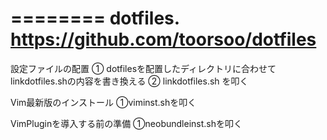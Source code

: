 ========
dotfiles.
https://github.com/toorsoo/dotfiles
========

設定ファイルの配置
① dotfilesを配置したディレクトリに合わせてlinkdotfiles.shの内容を書き換える
② linkdotfiles.sh を叩く

Vim最新版のインストール
①viminst.shを叩く

VimPluginを導入する前の準備
①neobundleinst.shを叩く


